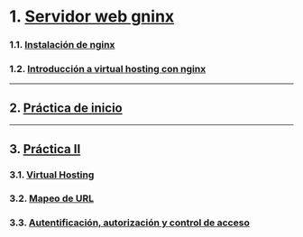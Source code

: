 # 1. [Servidor web gninx](https://github.com/PalomaR88/Servidor_web_gninx/blob/master/Introduccion_nginx.md)
### 1.1. [Instalación de nginx](https://github.com/PalomaR88/Servidor_web_gninx/blob/master/Introduccion_nginx.md#instalaci%C3%B3n-de-nginx)
### 1.2. [Introducción a virtual hosting con nginx](https://github.com/PalomaR88/Servidor_web_gninx/blob/master/Introduccion_nginx.md#instroducci%C3%B3n-a-virtual-hosting-con-nginx)
--------------------------------------------------------------------------------------
## 2. [Práctica de inicio](https://github.com/PalomaR88/Servidor_web_gninx/blob/master/Introduccion_nginx.md#practica)
--------------------------------------------------------------------------------------
## 3. [Práctica II](https://github.com/PalomaR88/Servidor_web_gninx/blob/master/Practica.md#pr%C3%A1ctica-servidor-web-nginx)
### 3.1. [Virtual Hosting](https://github.com/PalomaR88/Servidor_web_gninx/blob/master/Practica.md#virtual-hosting)
### 3.2. [Mapeo de URL](https://github.com/PalomaR88/Servidor_web_gninx/blob/master/Practica.md#mapeo-de-url)
### 3.3. [Autentificación, autorización y control de acceso](https://github.com/PalomaR88/Servidor_web_gninx/blob/master/Practica.md#autentificaci%C3%B3n-autorizaci%C3%B3n-y-control-de-acceso)

